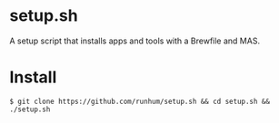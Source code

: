 # setup.sh
A setup script that installs apps and tools with a Brewfile and MAS.


# Install
`$ git clone https://github.com/runhum/setup.sh && cd setup.sh && ./setup.sh`
